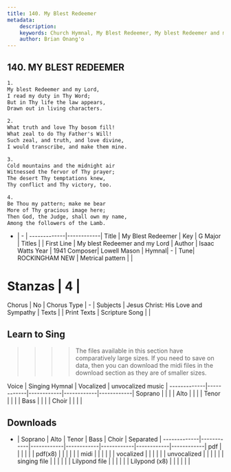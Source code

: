 ```yaml
---
title: 140. My Blest Redeemer
metadata:
    description: 
    keywords: Church Hymnal, My Blest Redeemer, My blest Redeemer and my Lord, 
    author: Brian Onang'o
---
```



## 140. MY BLEST REDEEMER

```txt
1.
My blest Redeemer and my Lord, 
I read my duty in Thy Word; 
But in Thy life the law appears, 
Drawn out in living characters. 

2.
What truth and love Thy bosom fill! 
What zeal to do Thy Father's Will! 
Such zeal, and truth, and love divine, 
I would transcribe, and make them mine. 

3.
Cold mountains and the midnight air 
Witnessed the fervor of Thy prayer; 
The desert Thy temptations knew, 
Thy conflict and Thy victory, too. 

4.
Be Thou my pattern; make me bear 
More of Thy gracious image here; 
Then God, the Judge, shall own my name, 
Among the followers of the Lamb.

```

- |   -  |
-------------|------------|
Title | My Blest Redeemer |
Key | G Major |
Titles |  |
First Line | My blest Redeemer and my Lord |
Author | Isaac Watts
Year | 1941
Composer| Lowell Mason |
Hymnal|  - |
Tune| ROCKINGHAM NEW |
Metrical pattern | |
# Stanzas | 4 |
Chorus | No |
Chorus Type | - |
Subjects | Jesus Christ: His Love and Sympathy |
Texts |  |
Print Texts | 
Scripture Song |  |
  
## Learn to Sing

>>>> The files available in this section have comparatively large sizes. If you need to save on data, then you can download the midi files in the download section as they are of smaller sizes.

Voice |  Singing Hymnal | Vocalized | unvocalized music |
-------------|------------|------------|------------|------------|
Soprano | | | |
Alto | | | |
Tenor | | | |
Bass | | | |
Choir | | | |

## Downloads

- |  Soprano | Alto | Tenor | Bass | Choir | Separated |
-------------|------------|------------|------------|------------|------------|------------|
pdf | | | | | |
pdf(x8) | | | | | |
midi | | | | | |
vocalized | | | | | |
unvocalized | | | | | |
singing file | | | | | |
Lilypond file | | | | | |
Lilypond (x8) | | | | | |
  
